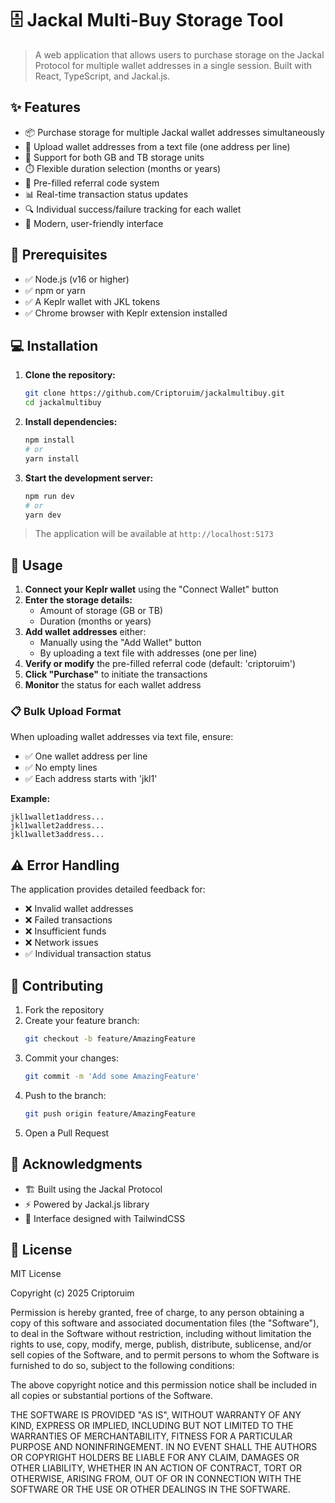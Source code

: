 # 🗄️ Jackal Multi-Buy Storage Tool

> A web application that allows users to purchase storage on the Jackal Protocol for multiple wallet addresses in a single session. Built with React, TypeScript, and Jackal.js.

## ✨ Features

* 📦 Purchase storage for multiple Jackal wallet addresses simultaneously
* 📄 Upload wallet addresses from a text file (one address per line)
* 💾 Support for both GB and TB storage units
* ⏱️ Flexible duration selection (months or years)
* 🎯 Pre-filled referral code system
* 📊 Real-time transaction status updates
* 🔍 Individual success/failure tracking for each wallet
* 🎨 Modern, user-friendly interface

## 🚀 Prerequisites

* ✅ Node.js (v16 or higher)
* ✅ npm or yarn
* ✅ A Keplr wallet with JKL tokens
* ✅ Chrome browser with Keplr extension installed

## 💻 Installation

1. **Clone the repository:**
   ```bash
   git clone https://github.com/Criptoruim/jackalmultibuy.git
   cd jackalmultibuy
   ```

2. **Install dependencies:**
   ```bash
   npm install
   # or
   yarn install
   ```

3. **Start the development server:**
   ```bash
   npm run dev
   # or
   yarn dev
   ```

> The application will be available at `http://localhost:5173`

## 📝 Usage

1. **Connect your Keplr wallet** using the "Connect Wallet" button
2. **Enter the storage details:**
   * Amount of storage (GB or TB)
   * Duration (months or years)
3. **Add wallet addresses** either:
   * Manually using the "Add Wallet" button
   * By uploading a text file with addresses (one per line)
4. **Verify or modify** the pre-filled referral code (default: 'criptoruim')
5. **Click "Purchase"** to initiate the transactions
6. **Monitor** the status for each wallet address

### 📋 Bulk Upload Format

When uploading wallet addresses via text file, ensure:
* ✅ One wallet address per line
* ✅ No empty lines
* ✅ Each address starts with 'jkl1'

**Example:**
```plaintext
jkl1wallet1address...
jkl1wallet2address...
jkl1wallet3address...
```

## ⚠️ Error Handling

The application provides detailed feedback for:
* ❌ Invalid wallet addresses
* ❌ Failed transactions
* ❌ Insufficient funds
* ❌ Network issues
* ✅ Individual transaction status

## 🤝 Contributing

1. Fork the repository
2. Create your feature branch:
   ```bash
   git checkout -b feature/AmazingFeature
   ```
3. Commit your changes:
   ```bash
   git commit -m 'Add some AmazingFeature'
   ```
4. Push to the branch:
   ```bash
   git push origin feature/AmazingFeature
   ```
5. Open a Pull Request

## 🙏 Acknowledgments

* 🏗️ Built using the Jackal Protocol
* ⚡ Powered by Jackal.js library
* 🎨 Interface designed with TailwindCSS

## 📄 License

MIT License

Copyright (c) 2025 Criptoruim

Permission is hereby granted, free of charge, to any person obtaining a copy
of this software and associated documentation files (the "Software"), to deal
in the Software without restriction, including without limitation the rights
to use, copy, modify, merge, publish, distribute, sublicense, and/or sell
copies of the Software, and to permit persons to whom the Software is
furnished to do so, subject to the following conditions:

The above copyright notice and this permission notice shall be included in all
copies or substantial portions of the Software.

THE SOFTWARE IS PROVIDED "AS IS", WITHOUT WARRANTY OF ANY KIND, EXPRESS OR
IMPLIED, INCLUDING BUT NOT LIMITED TO THE WARRANTIES OF MERCHANTABILITY,
FITNESS FOR A PARTICULAR PURPOSE AND NONINFRINGEMENT. IN NO EVENT SHALL THE
AUTHORS OR COPYRIGHT HOLDERS BE LIABLE FOR ANY CLAIM, DAMAGES OR OTHER
LIABILITY, WHETHER IN AN ACTION OF CONTRACT, TORT OR OTHERWISE, ARISING FROM,
OUT OF OR IN CONNECTION WITH THE SOFTWARE OR THE USE OR OTHER DEALINGS IN THE
SOFTWARE.